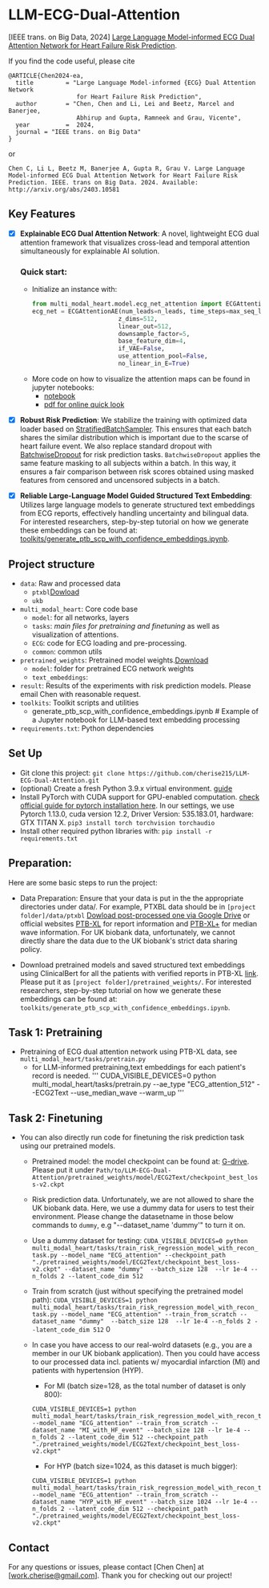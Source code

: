# LLM-ECG-Dual-Attention

[IEEE trans. on Big Data, 2024] [Large Language Model-informed ECG Dual Attention Network for Heart Failure Risk Prediction](https://arxiv.org/abs/2403.10581).

If you find the code useful, please cite
```
@ARTICLE{Chen2024-ea,
  title         = "Large Language Model-informed {ECG} Dual Attention Network
                   for Heart Failure Risk Prediction",
  author        = "Chen, Chen and Li, Lei and Beetz, Marcel and Banerjee,
                   Abhirup and Gupta, Ramneek and Grau, Vicente",
  year          =  2024,
  journal = "IEEE trans. on Big Data"
}
```
or 
```
Chen C, Li L, Beetz M, Banerjee A, Gupta R, Grau V. Large Language Model-informed ECG Dual Attention Network for Heart Failure Risk Prediction. IEEE. trans on Big Data. 2024. Available: http://arxiv.org/abs/2403.10581
```

## Key Features
- [x] **Explainable ECG Dual Attention Network**: A novel, lightweight ECG dual attention framework that visualizes cross-lead and temporal attention simultaneously for explainable AI solution. 
    ### Quick start: 
    - Initialize an instance with:
        ```python
        from multi_modal_heart.model.ecg_net_attention import ECGAttentionAE
        ecg_net = ECGAttentionAE(num_leads=n_leads, time_steps=max_seq_len, 
                                z_dims=512, 
                                linear_out=512, 
                                downsample_factor=5, 
                                base_feature_dim=4,
                                if_VAE=False,
                                use_attention_pool=False,
                                no_linear_in_E=True)
        ```
    - More code on how to visualize the attention maps can be found in jupyter notebooks: 
        - [notebook](multi_modal_heart/tasks/vis_risk_score_attention_maps.ipynb)
        - [pdf for online quick look](multi_modal_heart/tasks/vis_risk_score_attention_maps.pdf) 
- [x] **Robust Risk Prediction**: We stabilize the training with optimized data loader based on [StratifiedBatchSampler](https://github.com/cherise215/LLM-ECG-Dual-Attention/blob/ad2560d0788e854e5fd4d964bcc3840290824671/multi_modal_heart/tasks/train_risk_regression_model_with_recon_task.py#L119). This ensures that each batch shares the similar distribution which is important due to the scarse of heart failure event.  We also replace standard dropout with [BatchwiseDropout](https://github.com/cherise215/LLM-ECG-Dual-Attention/blob/ad2560d0788e854e5fd4d964bcc3840290824671/multi_modal_heart/model/custom_layers/fixable_dropout.py#L77C7-L77C23) for risk prediction tasks. `BatchwiseDropout` applies the same feature masking to all subjects within a batch. In this way, it ensures a fair comparison between risk scores obtained using masked features from censored and uncensored subjects in a batch. 
- [x] **Reliable Large-Language Model Guided Structured Text Embedding**: Utilizes large language models to generate structured text embeddings from ECG reports, effectively handling uncertainty and bilingual data. For interested researchers, step-by-step tutorial on how we generate these embeddings can be found at: [toolkits/generate_ptb_scp_with_confidence_embeddings.ipynb](https://github.com/cherise215/LLM-ECG-Dual-Attention/blob/dev/toolkits/generate_ptb_scp_with_confidence_embeddings.ipynb). 


## Project structure
- `data`: Raw and processed data
    - `ptxbl`[Dowload](https://drive.google.com/file/d/1FkCoGAfMeg2dmOSBYDljW8mVp9Rli9W4/view?usp=sharing)
    - `ukb` 
- `multi_modal_heart`:  Core code base
    - `model`: for all networks, layers
    - `tasks`: *main files for pretraining and finetuning* as well as visualization of attentions.
    - `ECG`: code for ECG loading and pre-processing.
    - `common`: common utils
- `pretrained_weights`: Pretrained model weights.[Download](https://drive.google.com/drive/folders/1j6qbuQYjJJ4yn_zz4aHZdQRrvuFUJ7pS?usp=sharing)
    - `model`: folder for pretrained ECG network weights
    -  `text_embeddings`:
- `result`:  Results of the experiments with risk prediction models. Please email Chen with reasonable request. 
- `toolkits`: Toolkit scripts and utilities
    - generate_ptb_scp_with_confidence_embeddings.ipynb # Example of a Jupyter notebook for LLM-based text embedding processing
- `requirements.txt`: Python dependencies


## Set Up
- Git clone this project: 
`git clone https://github.com/cherise215/LLM-ECG-Dual-Attention.git`
- (optional) Create a fresh Python 3.9.x virtual environment. [guide](https://www.arch.jhu.edu/python-virtual-environments/)
- Install PyTorch with CUDA support for GPU-enabled computation. [check official guide for pytorch installation here](https://pytorch.org/). In our settings, we use Pytorch 1.13.0, cuda version 12.2, Driver Version: 535.183.01, hardware: GTX TITAN X. 
`pip3 install torch torchvision torchaudio`
- Install other required python libraries with: 
 `pip install -r requirements.txt`

## Preparation:
Here are some basic steps to run the project:
- Data Preparation: Ensure that your data is put in the the appropriate directories under data/. For example, PTXBL data should be in `[project folder]/data/ptxbl` [Dowload post-processed one via Google Drive](https://drive.google.com/file/d/1FkCoGAfMeg2dmOSBYDljW8mVp9Rli9W4/view?usp=sharing) or official websites [PTB-XL](https://physionet.org/content/ptb-xl/1.0.3/) for report information and [PTB-XL+](https://physionet.org/content/ptb-xl-plus/1.0.1/) for median wave information. For UK biobank data, unfortunately, we cannot directly share the data due to the UK biobank's strict data sharing policy. 

- Download pretrained models and saved structured text embeddings using ClinicalBert for all the patients with verified reports in PTB-XL [link](https://drive.google.com/drive/folders/1j6qbuQYjJJ4yn_zz4aHZdQRrvuFUJ7pS?usp=sharing). Please put it as `[project folder]/pretrained_weights/`. For interested researchers, step-by-step tutorial on how we generate these embeddings can be found at: `toolkits/generate_ptb_scp_with_confidence_embeddings.ipynb`. 

## Task 1: Pretraining 
-  Pretraining of ECG dual attention network using PTB-XL data, see `multi_modal_heart/tasks/pretrain.py`
    - for LLM-informed pretraining,text embeddings for each patient's record is needed.
    '''
    CUDA_VISIBLE_DEVICES=0 python multi_modal_heart/tasks/pretrain.py --ae_type "ECG_attention_512" --ECG2Text  --use_median_wave  --warm_up 
    '''
## Task 2: Finetuning 
- You can also directly run code for finetuning the risk prediction task using our pretrained models.
    - Pretrained model: the model checkpoint can be found at: [G-drive](https://drive.google.com/drive/folders/1j6qbuQYjJJ4yn_zz4aHZdQRrvuFUJ7pS?usp=sharing). Please put it under `Path/to/LLM-ECG-Dual-Attention/pretrained_weights/model/ECG2Text/checkpoint_best_loss-v2.ckpt`
    - Risk prediction data. Unfortunately, we are not allowed to share the UK biobank data. Here, we use a dummy data for users to test their environment. Please change the datasetname in those below commands  to `dummy`, e.g "--dataset_name 'dummy'" to turn it on. 
    - Use a dummy dataset for testing:
      `CUDA_VISIBLE_DEVICES=0 python multi_modal_heart/tasks/train_risk_regression_model_with_recon_task.py --model_name "ECG_attention" --checkpoint_path "./pretrained_weights/model/ECG2Text/checkpoint_best_loss-v2.ckpt" --dataset_name "dummy"  --batch_size 128  --lr 1e-4 --n_folds 2 --latent_code_dim 512`

    - Train from scratch (just without specifying the pretrained model path):
      `CUDA_VISIBLE_DEVICES=1 python multi_modal_heart/tasks/train_risk_regression_model_with_recon_task.py --model_name "ECG_attention" --train_from_scratch --dataset_name "dummy"  --batch_size 128  --lr 1e-4 --n_folds 2 --latent_code_dim 512`
    0 
    - In case you have access to our real-wolrd datasets (e.g., you are a member in our UK biobank application). Then you could have access to our processed data incl. patients w/ myocardial infarction (MI) and patients with hypertension (HYP).
        - For MI  (batch size=128, as the total number of dataset is only 800): 
        ``` 
        CUDA_VISIBLE_DEVICES=1 python multi_modal_heart/tasks/train_risk_regression_model_with_recon_task.py --model_name "ECG_attention" --train_from_scratch --dataset_name "MI_with_HF_event" --batch_size 128 --lr 1e-4 --n_folds 2 --latent_code_dim 512 --checkpoint_path "./pretrained_weights/model/ECG2Text/checkpoint_best_loss-v2.ckpt" 
        ```
        - For HYP (batch size=1024, as this dataset is much bigger): 
        ``` 
        CUDA_VISIBLE_DEVICES=1 python multi_modal_heart/tasks/train_risk_regression_model_with_recon_task.py --model_name "ECG_attention" --train_from_scratch --dataset_name "HYP_with_HF_event" --batch_size 1024 --lr 1e-4 --n_folds 2 --latent_code_dim 512 --checkpoint_path "./pretrained_weights/model/ECG2Text/checkpoint_best_loss-v2.ckpt" 
        ```

## Contact
For any questions or issues, please contact [Chen Chen] at [work.cherise@gmail.com]. Thank you for checking out our project!